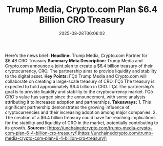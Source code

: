﻿---
title: "Trump Media, Crypto.com Plan $6.4 Billion CRO Treasury"
date: "2025-08-28T06:06:02"
category: "Markets"
summary: ""
slug: "trump media cryptocom plan 64 billion cro treasury"
source_urls:
  - "https://unchainedcrypto.com/trump-media-crypto-com-plan-6-4-billion-cro-treasury/"
seo:
  title: "Trump Media, Crypto.com Plan $6.4 Billion CRO Treasury | Hash n Hedge"
  description: ""
  keywords: ["news", "markets", "brief"]
---
Here's the news brief:  **Headline:** Trump Media, Crypto.com Partner for $6.4B CRO Treasury  **Summary Meta Description:** Trump Media and Crypto.com announce a joint plan to create a $6.4 billion treasury of their cryptocurrency, CRO. The partnership aims to provide liquidity and stability to the digital asset.  **Key Points:**  ΓÇó Trump Media and Crypto.com will collaborate on creating a large-scale treasury of CRO. ΓÇó The treasury is expected to hold approximately $6.4 billion in CRO. ΓÇó The partnership's goal is to provide liquidity and stability to the cryptocurrency market. ΓÇó CRO's value has surged since the announcement, with some analysts attributing it to increased adoption and partnerships.  **Takeaways:**  1. This significant partnership demonstrates the growing influence of cryptocurrencies and their increasing adoption among major companies. 2. The creation of a $6.4 billion treasury could have far-reaching implications for the stability and liquidity of CRO in the market, potentially contributing to its growth.  **Sources:** [https://unchainedcrypto.com/trump-media-crypto-com-plan-6-4-billion-cro-treasury/](https://unchainedcrypto.com/trump-media-crypto-com-plan-6-4-billion-cro-treasury/) 
